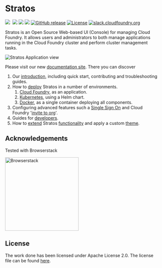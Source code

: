 # Stratos

<a href="https://travis-ci.com/cloudfoundry/stratos/branches"><img src="https://travis-ci.com/cloudfoundry/stratos.svg?branch=master"></a>&nbsp;<a style="padding-left: 4px" href="https://codeclimate.com/github/cloudfoundry/stratos/maintainability"><img src="https://api.codeclimate.com/v1/badges/61af8b605f385e894632/maintainability" /></a>
<a href="https://goreportcard.com/report/github.com/cloudfoundry/stratos"><img src="https://goreportcard.com/badge/github.com/cloudfoundry-incubator/stratos"/></a>
<a href="https://codecov.io/gh/cloudfoundry/stratos/branch/master"><img src="https://codecov.io/gh/cloudfoundry/stratos/branch/master/graph/badge.svg"/></a>
[![GitHub release](https://img.shields.io/github/release/cloudfoundry/stratos.svg)](https://github.com/cloudfoundry/stratos/releases/latest)
[![License](https://img.shields.io/badge/License-Apache%202.0-blue.svg)](https://github.com/cloudfoundry/stratos/blob/master/LICENSE)
[![slack.cloudfoundry.org](https://slack.cloudfoundry.org/badge.svg)](https://cloudfoundry.slack.com/messages/C80EP4Y57/)

Stratos is an Open Source Web-based UI (Console) for managing Cloud Foundry. It allows users and administrators to both manage applications running in the Cloud Foundry cluster and perform cluster management tasks.

![Stratos Application view](website/static/images/screenshots/app-summary.png)

Please visit our new [documentation site](https://stratos.app/). There you can discover

1. Our [introduction](https://stratos.app/docs/), including quick start, contributing and troubleshooting guides.
1. How to [deploy](https://stratos.app/docs/deploy/overview) Stratos in a number of environments.
    1. [Cloud Foundry](https://stratos.app/docs/deploy/cloud-foundry/cloud-foundry), as an application.
    1. [Kubernetes](https://stratos.app/docs/deploy/kubernetes), using a Helm chart.
    1. [Docker](https://stratos.app/docs/deploy/all-in-one), as a single container deploying all components.
1. Configuring advanced features such a [Single Sign On](https://stratos.app/docs/advanced/sso) and Cloud Foundry '[invite to org](https://stratos.app/docs/advanced/invite-user-guide)'.
1. Guides for [developers](https://stratos.app/docs/developer/introduction).
1. How to [extend](https://stratos.app/docs/extensions/introduction) Stratos [functionality](https://stratos.app/docs/extensions/frontend) and apply a custom [theme](https://stratos.app/docs/extensions/theming).


## Acknowledgements

Tested with Browserstack

<a href="https://www.browserstack.com"><img width="240px" src="website/static/images/Browserstack-logo.svg" alt="Browserstack"></a>

## License

The work done has been licensed under Apache License 2.0. The license file can be found [here](LICENSE).

